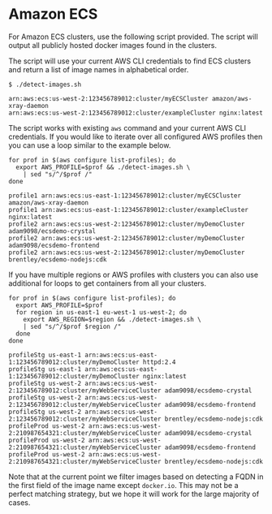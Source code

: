 # Amazon ECS

For Amazon ECS clusters, use the following script provided.
The script will output all publicly hosted docker images found in the clusters.

The script will use your current AWS CLI credentials to find ECS clusters and return a list of image names in alphabetical order.

```
$ ./detect-images.sh

arn:aws:ecs:us-west-2:123456789012:cluster/myECSCluster amazon/aws-xray-daemon
arn:aws:ecs:us-west-2:123456789012:cluster/exampleCluster nginx:latest
```

The script works with existing `aws` command and your current AWS CLI credentials.
If you would like to iterate over all configured AWS profiles then you can use a loop similar to the example below.

```
for prof in $(aws configure list-profiles); do
  export AWS_PROFILE=$prof && ./detect-images.sh \
    | sed "s/^/$prof /"
done

profile1 arn:aws:ecs:us-east-1:123456789012:cluster/myECSCluster amazon/aws-xray-daemon
profile1 arn:aws:ecs:us-east-1:123456789012:cluster/exampleCluster nginx:latest
profile2 arn:aws:ecs:us-west-2:123456789012:cluster/myDemoCluster adam9098/ecsdemo-crystal
profile2 arn:aws:ecs:us-west-2:123456789012:cluster/myDemoCluster adam9098/ecsdemo-frontend
profile2 arn:aws:ecs:us-west-2:123456789012:cluster/myDemoCluster brentley/ecsdemo-nodejs:cdk
```

If you have multiple regions or AWS profiles with clusters you can also use additional for loops to get containers from all your clusters.

```
for prof in $(aws configure list-profiles); do
  export AWS_PROFILE=$prof
  for region in us-east-1 eu-west-1 us-west-2; do
    export AWS_REGION=$region && ./detect-images.sh \
    | sed "s/^/$prof $region /"
  done
done

profileStg us-east-1 arn:aws:ecs:us-east-1:123456789012:cluster/myDemoCluster httpd:2.4
profileStg us-east-1 arn:aws:ecs:us-east-1:123456789012:cluster/myDemoCluster nginx:latest
profileStg us-west-2 arn:aws:ecs:us-west-2:123456789012:cluster/myWebServiceCluster adam9098/ecsdemo-crystal
profileStg us-west-2 arn:aws:ecs:us-west-2:123456789012:cluster/myWebServiceCluster adam9098/ecsdemo-frontend
profileStg us-west-2 arn:aws:ecs:us-west-2:123456789012:cluster/myWebServiceCluster brentley/ecsdemo-nodejs:cdk
profileProd us-west-2 arn:aws:ecs:us-west-2:210987654321:cluster/myWebServiceCluster adam9098/ecsdemo-crystal
profileProd us-west-2 arn:aws:ecs:us-west-2:210987654321:cluster/myWebServiceCluster adam9098/ecsdemo-frontend
profileProd us-west-2 arn:aws:ecs:us-west-2:210987654321:cluster/myWebServiceCluster brentley/ecsdemo-nodejs:cdk
```

Note that at the current point we filter images based on detecting
a FQDN in the first field of the image name except `docker.io`. This may not be a perfect
matching strategy, but we hope it will work for the large majority of cases.

